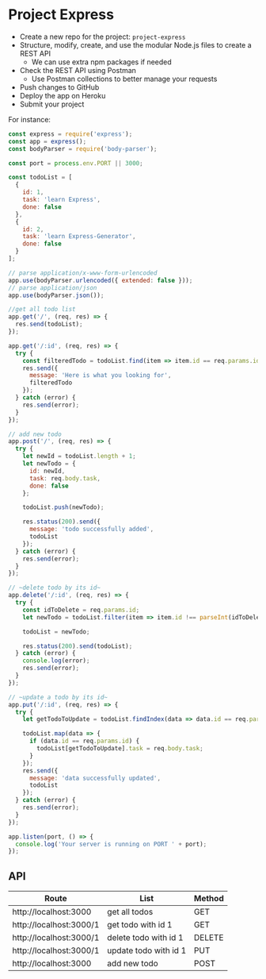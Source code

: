 # Project Express

- Create a new repo for the project: `project-express`
- Structure, modify, create, and use the modular Node.js files to create a REST API
  - We can use extra npm packages if needed
- Check the REST API using Postman
  - Use Postman collections to better manage your requests
- Push changes to GitHub
- Deploy the app on Heroku
- Submit your project

For instance:

```js
const express = require('express');
const app = express();
const bodyParser = require('body-parser');

const port = process.env.PORT || 3000;

const todoList = [
  {
    id: 1,
    task: 'learn Express',
    done: false
  },
  {
    id: 2,
    task: 'learn Express-Generator',
    done: false
  }
];

// parse application/x-www-form-urlencoded
app.use(bodyParser.urlencoded({ extended: false }));
// parse application/json
app.use(bodyParser.json());

//get all todo list
app.get('/', (req, res) => {
  res.send(todoList);
});

app.get('/:id', (req, res) => {
  try {
    const filteredTodo = todoList.find(item => item.id == req.params.id);
    res.send({
      message: 'Here is what you looking for',
      filteredTodo
    });
  } catch (error) {
    res.send(error);
  }
});

// add new todo
app.post('/', (req, res) => {
  try {
    let newId = todoList.length + 1;
    let newTodo = {
      id: newId,
      task: req.body.task,
      done: false
    };

    todoList.push(newTodo);

    res.status(200).send({
      message: 'todo successfully added',
      todoList
    });
  } catch (error) {
    res.send(error);
  }
});

// ~delete todo by its id~
app.delete('/:id', (req, res) => {
  try {
    const idToDelete = req.params.id;
    let newTodo = todoList.filter(item => item.id !== parseInt(idToDelete));

    todoList = newTodo;

    res.status(200).send(todoList);
  } catch (error) {
    console.log(error);
    res.send(error);
  }
});

// ~update a todo by its id~
app.put('/:id', (req, res) => {
  try {
    let getTodoToUpdate = todoList.findIndex(data => data.id == req.params.id);

    todoList.map(data => {
      if (data.id == req.params.id) {
        todoList[getTodoToUpdate].task = req.body.task;
      }
    });
    res.send({
      message: 'data successfully updated',
      todoList
    });
  } catch (error) {
    res.send(error);
  }
});

app.listen(port, () => {
  console.log('Your server is running on PORT ' + port);
});
```

## API

| Route                   | List                  | Method |
| ----------------------- | --------------------- | ------ |
| http://localhost:3000   | get all todos         | GET    |
| http://localhost:3000/1 | get todo with id 1    | GET    |
| http://localhost:3000/1 | delete todo with id 1 | DELETE |
| http://localhost:3000/1 | update todo with id 1 | PUT    |
| http://localhost:3000   | add new todo          | POST   |
